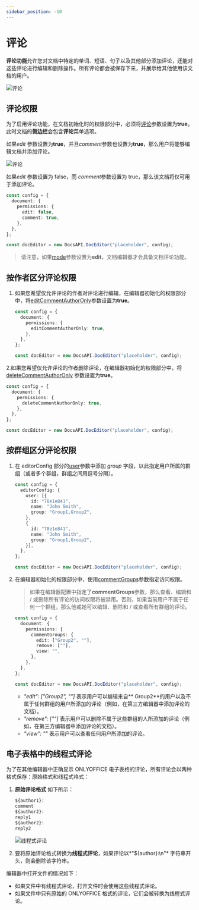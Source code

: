 ```yaml
---
sidebar_position: -10
---
```


# 评论

**评论功能**允许您对文档中特定的单词、短语、句子以及其他部分添加评论，还能对这些评论进行编辑和删除操作。所有评论都会被保存下来，并展示给其他使用该文档的用户。

![评论](/assets/images/editor/comment.png)

## 评论权限

为了启用评论功能，在文档初始化时的权限部分中，必须将[评论](../../usage-api/config/document/permissions.md#comment)参数设置为**true**。此时文档的**侧边栏**会包含**评论**菜单选项。

如果*edit* 参数设置为**true**，并且*comment*参数也设置为**true**，那么用户将能够编辑文档并添加评论。

![评论](/assets/images/editor/commenting.png)

如果*edit* 参数设置为 false，而 *comment*参数设置为 true，那么该文档将仅可用于添加评论。

``` ts
const config = {
  document: {
    permissions: {
      edit: false,
      comment: true,
    },
  },
};

const docEditor = new DocsAPI.DocEditor("placeholder", config);
```

> 请注意，如果[mode](../../usage-api/config/editor/editor.md#mode)参数设置为**edit**，文档编辑器才会具备文档评论功能。

## 按作者区分评论权限

1. 如果您希望仅允许评论的作者对评论进行编辑，在编辑器初始化的权限部分中，将[editCommentAuthorOnly](../../usage-api/config/document/permissions.md#editcommentauthoronly)参数设置为**true**。

   ``` ts
   const config = {
     document: {
       permissions: {
         editCommentAuthorOnly: true,
       },
     },
   };

   const docEditor = new DocsAPI.DocEditor("placeholder", config);
   ```

2.如果您希望仅允许评论的作者删除评论，在编辑器初始化的权限部分中，将[deleteCommentAuthorOnly](../../usage-api/config/document/permissions.md#deletecommentauthoronly) 参数设置为**true**。

   ``` ts
   const config = {
     document: {
       permissions: {
         deleteCommentAuthorOnly: true,
       },
     },
   };

   const docEditor = new DocsAPI.DocEditor("placeholder", config);
   ```

## 按群组区分评论权限

1. 在 editorConfig 部分的[user](../../usage-api/config/editor/editor.md#user)参数中添加 *group* 字段，以此指定用户所属的群组（或者多个群组，群组之间用逗号分隔）。

    ``` ts
    const config = {
      editorConfig: {
        user: [{
          id: "78e1e841",
          name: "John Smith",
          group: "Group1,Group2",
        },
        {
          id: "78e1e841",
          name: "John Smith",
          group: "Group1,Group2",
        }],
      },
    };

    const docEditor = new DocsAPI.DocEditor("placeholder", config);
    ```

2. 在编辑器初始化的权限部分中，使用[commentGroups](../../usage-api/config/document/permissions.md#commentgroups)参数指定访问权限。

   > 如果在编辑器配置中指定了**commentGroups**参数，那么查看、编辑和 / 或删除所有评论的访问权限将被禁用。否则，如果当前用户不属于任何一个群组，那么他或她可以编辑、删除和 / 或查看所有群组的评论。

   ``` ts
   const config = {
     document: {
       permissions: {
         commentGroups: {
           edit: ["Group2", ""],
           remove: [""],
           view: "",
         },
       },
     },
   };

   const docEditor = new DocsAPI.DocEditor("placeholder", config);
   ```

   - *"edit": \["Group2", ""]* 表示用户可以编辑来自** Group2**的用户以及不属于任何群组的用户所添加的评论（例如，在第三方编辑器中添加评论的文档）。
   - *"remove": \[""]* 表示用户可以删除不属于这些群组的人所添加的评论（例如，在第三方编辑器中添加评论的文档）。
   - *"view": ""* 表示用户可以查看任何用户所添加的评论。

## 电子表格中的线程式评论

为了在其他编辑器中正确显示 ONLYOFFICE 电子表格的评论，所有评论会以两种格式保存：原始格式和线程式格式：

1. **原始评论格式** 如下所示：

   ```txt
   ${author1}:
   comment
   ${author2}:
   reply1
   ${author2}:
   reply2
   ```

   ![线程式评论](/assets/images/editor/comments-threaded.png)

2. 要将原始评论格式转换为**线程式评论**，如果评论以*"$\{author\}:\n"* 字符串开头，则会删除该字符串。

编辑器中打开文件的情况如下：

- 如果文件中有线程式评论，打开文件时会使用这些线程式评论。
- 如果文件中只有原始的 ONLYOFFICE 格式的评论，它们会被转换为线程式评论。
